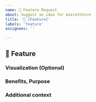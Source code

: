 ```yaml
---
name: 🚀 Feature Request
about: Suggest an idea for AzerothCore
title: '🚀 [Feature]'
labels: 'feature'
assignees: ''

---
```

## 🚀 Feature
<!-- Describe your feature request or suggestion in detail. A clear and concise description of what you want to happen. -->




### Visualization (Optional)
<!-- Attach Screenshots and Drawings. Use https://draw.io -->




### Benefits, Purpose
<!-- Specify why this feature should be added and what benefits it holds to AzerothCore. -->




### Additional context
<!-- Add any other context or screenshots about the feature request here. -->




<!-- ------------------------- THE END ------------------------------
Thank you for your contribution.
If you use AzerothCore regularly, we really NEED your help to:
 - TEST our fixes ( http://www.azerothcore.org/wiki/Contribute#how-to-test-a-pull-request )
 - Report issues
 - Improve the documentation/wiki
With your help, the project can evolve much quicker!
-->


<!-- NOTE: If you intend to contribute more than once, you should really join us on our discord channel! We set cosmetic ranks for our contributors and may give access to special resources/knowledge to them! The link is on our site http://azerothcore.org/
-->
